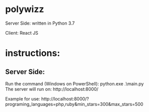 # polywizz

Server Side: written in Python 3.7

Client: React JS

# instructions:

Server Side:<br />
----------------
Run the command (Windows on PowerShell): python.exe .\main.py <br />
The server will run on: http://localhost:8000/<br />

Example for use: http://localhost:8000/?programing_languages=php,ruby&min_stars=300&max_stars=500

